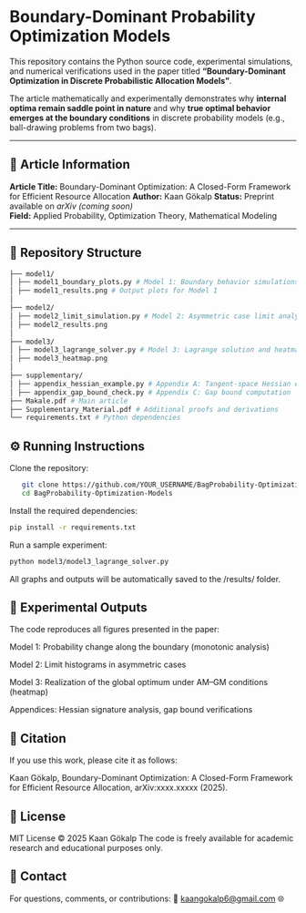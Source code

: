 # Boundary-Dominant Probability Optimization Models

This repository contains the Python source code, experimental simulations, and numerical verifications used in the paper titled **“Boundary-Dominant Optimization in Discrete Probabilistic Allocation Models”**.

The article mathematically and experimentally demonstrates why **internal optima remain saddle point in nature** and why **true optimal behavior emerges at the boundary conditions** in discrete probability models (e.g., ball-drawing problems from two bags).

---

## 📄 Article Information

**Article Title:** Boundary-Dominant Optimization: A Closed-Form Framework for Efficient Resource Allocation
**Author:** Kaan Gökalp 
**Status:** Preprint available on *arXiv (coming soon)*  
**Field:** Applied Probability, Optimization Theory, Mathematical Modeling  

---

## 📁 Repository Structure
```bash
├── model1/
│ ├── model1_boundary_plots.py # Model 1: Boundary behavior simulations
│ ├── model1_results.png # Output plots for Model 1
│
├── model2/
│ ├── model2_limit_simulation.py # Model 2: Asymmetric case limit analysis
│ ├── model2_results.png
│
├── model3/
│ ├── model3_lagrange_solver.py # Model 3: Lagrange solution and heatmap
│ ├── model3_heatmap.png
│
├── supplementary/
│ ├── appendix_hessian_example.py # Appendix A: Tangent-space Hessian example
│ ├── appendix_gap_bound_check.py # Appendix C: Gap bound computation
├── Makale.pdf # Main article
├── Supplementary_Material.pdf # Additional proofs and derivations
└── requirements.txt # Python dependencies
```
## ⚙️ Running Instructions
Clone the repository:
```bash
   git clone https://github.com/YOUR_USERNAME/BagProbability-Optimization-Models.git
   cd BagProbability-Optimization-Models
  ```
Install the required dependencies:
```bash
pip install -r requirements.txt
```
Run a sample experiment:
```bash
python model3/model3_lagrange_solver.py
```
All graphs and outputs will be automatically saved to the /results/ folder.

## 🧪 Experimental Outputs
The code reproduces all figures presented in the paper:

Model 1: Probability change along the boundary (monotonic analysis)

Model 2: Limit histograms in asymmetric cases

Model 3: Realization of the global optimum under AM–GM conditions (heatmap)

Appendices: Hessian signature analysis, gap bound verifications

## 📘 Citation
If you use this work, please cite it as follows:

Kaan Gökalp, Boundary-Dominant Optimization: A Closed-Form Framework for Efficient Resource Allocation, arXiv:xxxx.xxxxx (2025).

## 📜 License
MIT License © 2025 Kaan Gökalp
The code is freely available for academic research and educational purposes only.

## 📧 Contact
For questions, comments, or contributions:
📩 kaangokalp6@gmail.com
🌐 
